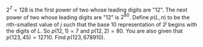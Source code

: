 $2^7=128$ is the first power of two whose leading digits are "12".
The next power of two whose leading digits are "12" is $2^{80}$.
Define $p(L, n)$ to be the $n$th-smallest value of $j$ such that the base 10 representation of $2^j$ begins with the digits of $L$.
So $p(12, 1) = 7$ and $p(12, 2) = 80$.
You are also given that $p(123, 45) = 12710$.
Find $p(123, 678910)$.